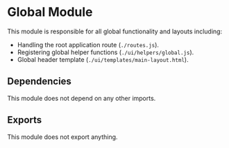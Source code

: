 # Global Module
This module is responsible for all global functionality and layouts including:

* Handling the root application route (`./routes.js`).
* Registering global helper functions (`./ui/helpers/global.js`).
* Global header template (`./ui/templates/main-layout.html`).

## Dependencies
This module does not depend on any other imports.

## Exports
This module does not export anything.
